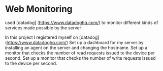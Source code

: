 # Web Monitoring
used [datadog] (https://www.datadoghq.com/) to monitor different 
kinds of services made possible by the server

In this project I registered myself on [datadog] (https://www.datadoghq.com/)
Set up a dashboard for my server by installing an agent on the server and changing the hostname.
Set up a monitor that checks the number of read requests issued to the device per second.
Set up a monitor that checks the number of write requests issued to the device per second.

